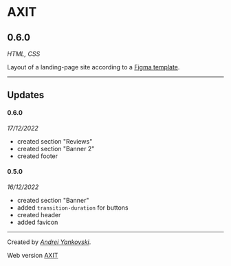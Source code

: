 # AXIT

## 0.6.0

*HTML, CSS*

Layout of a landing-page site according to a [Figma template](https://www.figma.com/file/NMy77nb3wtYugDrIF2rkun/TMS_front-(Copy)?node-id=617%3A1270&t=8BQpehdiECxBsDa7-1).


---

## Updates

#### 0.6.0

*17/12/2022*

- created section "Reviews"
- created section "Banner 2"
- created footer

#### 0.5.0

*16/12/2022*

- created section "Banner"
- added `transition-duration` for buttons
- created header
- added favicon

---

Created by [*Andrei Yankovski*](mailto:mr.payne52@gmail.com).

Web version [AXIT](https://tangerine-salmiakki-bb76ce.netlify.app/)